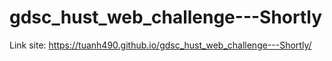 # gdsc_hust_web_challenge---Shortly

Link site: https://tuanh490.github.io/gdsc_hust_web_challenge---Shortly/

